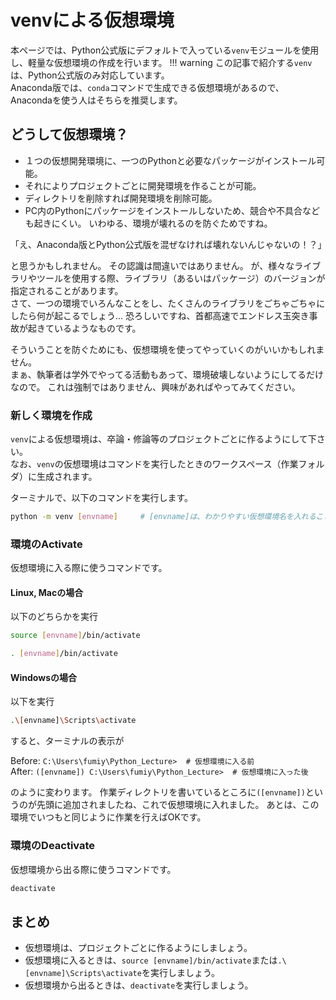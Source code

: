 # venvによる仮想環境
本ページでは、Python公式版にデフォルトで入っている`venv`モジュールを使用し、軽量な仮想環境の作成を行います。
!!! warning
    この記事で紹介する`venv`は、Python公式版のみ対応しています。  
    Anaconda版では、`conda`コマンドで生成できる仮想環境があるので、Anacondaを使う人はそちらを推奨します。

## どうして仮想環境？
- １つの仮想開発環境に、一つのPythonと必要なパッケージがインストール可能。
- それによりプロジェクトごとに開発環境を作ることが可能。
- ディレクトリを削除すれば開発環境を削除可能。
- PC内のPythonにパッケージをインストールしないため、競合や不具合なども起きにくい。
いわゆる、環境が壊れるのを防ぐためですね。

「え、Anaconda版とPython公式版を混ぜなければ壊れないんじゃないの！？」

と思うかもしれません。
その認識は間違いではありません。
が、様々なライブラリやツールを使用する際、ライブラリ（あるいはパッケージ）のバージョンが指定されることがあります。  
さて、一つの環境でいろんなことをし、たくさんのライブラリをごちゃごちゃにしたら何が起こるでしょう...
恐ろしいですね、首都高速でエンドレス玉突き事故が起きているようなものです。  

そういうことを防ぐためにも、仮想環境を使ってやっていくのがいいかもしれません。  
まぁ、執筆者は学外でやってる活動もあって、環境破壊しないようにしてるだけなので。
これは強制ではありません、興味があればやってみてください。

### 新しく環境を作成
`venv`による仮想環境は、卒論・修論等のプロジェクトごとに作るようにして下さい。  
なお、`venv`の仮想環境はコマンドを実行したときのワークスペース（作業フォルダ）に生成されます。

ターミナルで、以下のコマンドを実行します。
```bash title="Terminal"
python -m venv [envname]     # [envname]は、わかりやすい仮想環境名を入れること
```
### 環境のActivate
仮想環境に入る際に使うコマンドです。
#### Linux, Macの場合
以下のどちらかを実行
```bash title="Terminal"
source [envname]/bin/activate
```
```bash title="Terminal"
. [envname]/bin/activate
```

#### Windowsの場合
以下を実行
```bash title="Terminal"
.\[envname]\Scripts\activate
```

すると、ターミナルの表示が

Before: 
`C:\Users\fumiy\Python_Lecture>  # 仮想環境に入る前`  
After: 
`([envname]) C:\Users\fumiy\Python_Lecture>  # 仮想環境に入った後`

のように変わります。
作業ディレクトリを書いているところに`([envname])`というのが先頭に追加されましたね、これで仮想環境に入れました。
あとは、この環境でいつもと同じように作業を行えばOKです。

### 環境のDeactivate
仮想環境から出る際に使うコマンドです。
```bash title="Terminal"
deactivate
```

## まとめ
- 仮想環境は、プロジェクトごとに作るようにしましょう。
- 仮想環境に入るときは、`source [envname]/bin/activate`または`.\[envname]\Scripts\activate`を実行しましょう。
- 仮想環境から出るときは、`deactivate`を実行しましょう。